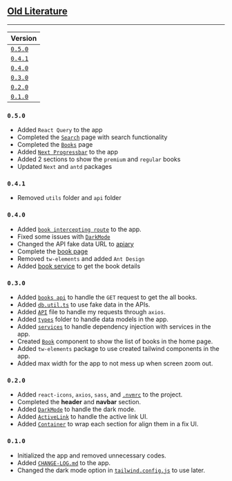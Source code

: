 ## <u>Old Literature</u>

---

| Version            |
| :----------------- |
| [`0.5.0`](#v0.5.0) |
| [`0.4.1`](#v0.4.1) |
| [`0.4.0`](#v0.4.0) |
| [`0.3.0`](#v0.3.0) |
| [`0.2.0`](#v0.2.0) |
| [`0.1.0`](#v0.1.0) |

### <a id="v0.5.0"/>`0.5.0`

- Added `React Query` to the app
- Completed the [`Search`](./src/app/(app)/search/page.tsx) page with search
  functionality
- Completed the [`Books`](./src/app/(app)/books/page.tsx) page
- Added [`Next Progressbar`](./src/components/layout/ProgressBarProvider.tsx) to
  the app
- Added 2 sections to show the `premium` and `regular` books
- Updated `Next` and `antd` packages

### <a id="v0.4.1"/>`0.4.1`

- Removed `utils` folder and `api` folder

### <a id="v0.4.0"/>`0.4.0`

- Added [`book intercepting route`](./src/app/(.)books) to the app.
- Fixed some issues with [`DarkMode`](./src/components/layout/DarkMode.tsx)
- Changed the API fake data URL to [apiary](https://bookstore.docs.apiary.io/)
- Complete the [book page](./src/app/books/%5BbookId%5D/page.tsx)
- Removed `tw-elements` and added `Ant Design`
- Added [book service](./src/services/books.service.ts) to get the book details

### <a id="v0.3.0"/>`0.3.0`

- Added [`books api`](./src/app/api/books/route.ts) to handle the `GET` request
  to get the all books.
- Added [`db.util.ts`](./src/utils/db.util.ts) to use fake data in the APIs.
- Added [`API`](./src/config/API.ts) file to handle my requests through `axios`.
- Added [`types`](./src/types) folder to handle data models in the app.
- Added [`services`](./src/services) to handle dependency injection with
  services in the app.
- Created [`Book`](src/components/pages/book/Book.tsx) component to show the list
  of books in the home page.
- Added `tw-elements` package to use created tailwind components in the app.
- Added max width for the app to not mess up when screen zoom out.

### <a id="v0.2.0"/>`0.2.0`

- Added `react-icons`, `axios`, `sass`, and [`.nvmrc`](./.nvmrc) to the project.
- Completed the **header** and **navbar** section.
- Added [`DarkMode`](./src/components/layout/DarkMode.tsx) to handle the dark
  mode.
- Added [`ActiveLink`](src/components/shared/ActiveLink.tsx) to handle the
  active link UI.
- Added [`Container`](src/components/shared/Container.tsx) to wrap each
  section for align them in a fix UI.

### <a id="v0.1.0"/>`0.1.0`

- Initialized the app and removed unnecessary codes.
- Added [`CHANGE-LOG.md`](./CHANGE-LOG.md) to the app.
- Changed the dark mode option in [`tailwind.config.js`](./tailwind.config.js)
  to use later.
